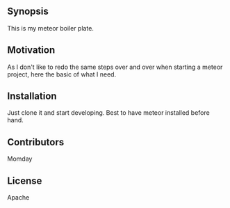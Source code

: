 ## Synopsis

This is my meteor boiler plate.

## Motivation

As I don't like to redo the same steps over and over when starting a meteor
project, here the basic of what I need.

## Installation

Just clone it and start developing.
Best to have meteor installed before hand.

## Contributors

Momday

## License
Apache
